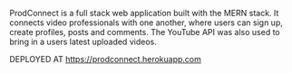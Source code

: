 ProdConnect is a full stack web application built with the MERN stack.  It connects video professionals with one another, where users can sign up, create profiles, posts and comments.  The YouTube API was also used to bring in a users latest uploaded videos.

DEPLOYED AT https://prodconnect.herokuapp.com

